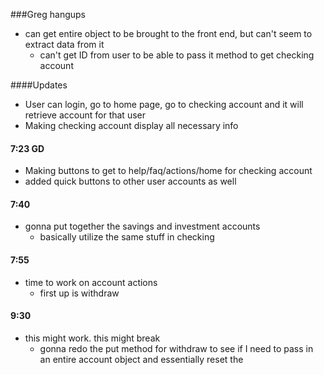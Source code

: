 ###Greg hangups
* can get entire object to be brought to the front end, but can't seem to extract data from it
  * can't get ID from user to be able to pass it method to get checking account
  

####Updates
* User can login, go to home page, go to checking account and it will retrieve account for that user
* Making checking account display all necessary info

#### 7:23 GD
* Making buttons to get to help/faq/actions/home for checking account
* added quick buttons to other user accounts as well

#### 7:40
* gonna put together the savings and investment accounts
  * basically utilize the same stuff in checking
  
#### 7:55
* time to work on account actions
  * first up is withdraw
  
#### 9:30
* this might work. this might break
  * gonna redo the put method for withdraw to see if I need to pass in an entire account object
  and essentially reset the
